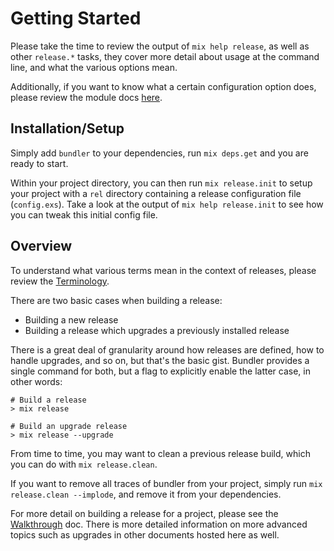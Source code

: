 # Getting Started

Please take the time to review the output of `mix help release`, as well as other `release.*` tasks,
they cover more detail about usage at the command line, and what the various options mean.

Additionally, if you want to know what a certain configuration option does, please review the module
docs [here](https://hexdocs.pm/bundler/Mix.Releases.Profile.html).

## Installation/Setup

Simply add `bundler` to your dependencies, run `mix deps.get` and you are ready to start.

Within your project directory, you can then run `mix release.init` to setup your project with
a `rel` directory containing a release configuration file (`config.exs`). Take a look at the output
of `mix help release.init` to see how you can tweak this initial config file.

## Overview

To understand what various terms mean in the context of releases,
please review the [Terminology](https://hexdocs.pm/bundler/terminology.html).

There are two basic cases when building a release:

- Building a new release
- Building a release which upgrades a previously installed release

There is a great deal of granularity around how releases are defined, how to handle upgrades, and so on,
but that's the basic gist. Bundler provides a single command for both, but a flag to explicitly enable
the latter case, in other words:

```
# Build a release
> mix release

# Build an upgrade release
> mix release --upgrade
```

From time to time, you may want to clean a previous release build, which you can do with `mix release.clean`.

If you want to remove all traces of bundler from your project, simply run `mix release.clean --implode`, and
remove it from your dependencies.

For more detail on building a release for a project, please see the [Walkthrough](https://hexdocs.pm/bundler/walkthrough.html)
doc. There is more detailed information on more advanced topics such as upgrades in other documents hosted here as well.
